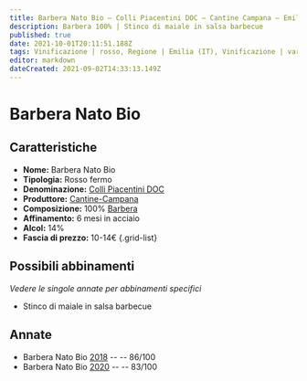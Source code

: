 ```yaml
---
title: Barbera Nato Bio – Colli Piacentini DOC – Cantine Campana – Emilia (IT) – 10-14€ – 2★-3★
description: Barbera 100% | Stinco di maiale in salsa barbecue
published: true
date: 2021-10-01T20:11:51.188Z
tags: Vinificazione | rosso, Regione | Emilia (IT), Vinificazione | varietale, Vinificazione | fermo, Valutazioni | 3 stelle, Vitigni | Barbera, Prezzi | 10-14€, Alimento | maiale, Alimento-dettagli | stinco, Aromatizzazione | in salsa barbecue
editor: markdown
dateCreated: 2021-09-02T14:33:13.149Z
---
```


# Barbera Nato Bio

## Caratteristiche
- **Nome:** Barbera Nato Bio
- **Tipologia:** Rosso fermo
- **Denominazione:** [Colli Piacentini DOC](/denominazioni/Italia/Emilia/DOC-Colli-Piacentini)
- **Produttore:** [Cantine-Campana](/produttori/Italia/Emilia/Cantine-Campana) 
- **Composizione:** 100% [Barbera](/vitigni/Italia/bacca-nera/barbera)
- **Affinamento:** 6 mesi in acciaio
- **Alcol:** 14%
- **Fascia di prezzo:** 10-14€
{.grid-list}

## Possibili abbinamenti
*Vedere le singole annate per abbinamenti specifici*

- Stinco di maiale in salsa barbecue


## Annate
- Barbera Nato Bio [2018](/vini/Italia/Emilia/Cantine-Campana/Barbera-Nato-Bio/2018) -- <span class="star-3"></span> -- 86/100
- Barbera Nato Bio [2020](/vini/Italia/Emilia/Cantine-Campana/Barbera-Nato-Bio/2020) -- <span class="star-2"></span> -- 83/100


